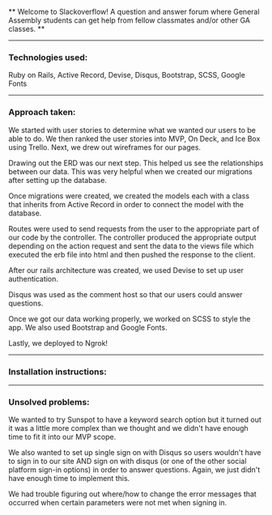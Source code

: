 ** Welcome to Slackoverflow! A question and answer forum where General Assembly students can get help from fellow classmates and/or other GA classes. ** 

---

### Technologies used: 

Ruby on Rails, Active Record, Devise, Disqus, Bootstrap, SCSS, Google Fonts

---

### Approach taken: 
    
We started with user stories to determine what we wanted our users to be able to do. We then ranked the user stories into MVP, On Deck, and Ice Box using Trello. Next, we drew out wireframes for our pages. 

Drawing out the ERD was our next step. This helped us see the relationships between our data. This was very helpful when we created our migrations after setting up the database. 

Once migrations were created, we created the models each with a class that inherits from Active Record in order to connect the model with the database. 

Routes were used to send requests from the user to the appropriate part of our code by the controller. The controller produced the appropriate output depending on the action request and sent the data to the views file which executed the erb file into html and then pushed the response to the client.

After our rails architecture was created, we used Devise to set up user authentication. 

Disqus was used as the comment host so that our users could answer questions.

Once we got our data working properly, we worked on SCSS to style the app. We also used Bootstrap and Google Fonts.

Lastly, we deployed to Ngrok!

---

### Installation instructions: <Ngrok url>

---

### Unsolved problems:

We wanted to try Sunspot to have a keyword search option but it turned out it was a little more complex than we thought and we didn't have enough time to fit it into our MVP scope. 

We also wanted to set up single sign on with Disqus so users wouldn't have to sign in to our site AND sign on with disqus (or one of the other social platform sign-in options) in order to answer questions. Again, we just didn't have enough time to implement this.

We had trouble figuring out where/how to change the error messages that occurred when certain parameters were not met when signing in. 
